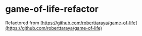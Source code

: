game-of-life-refactor
============

Refactored from [https://github.com/roberttaraya/game-of-life](https://github.com/roberttaraya/game-of-life)